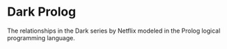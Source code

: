 # Dark Prolog

The relationships in the Dark series by Netflix modeled in the Prolog logical programming language.
